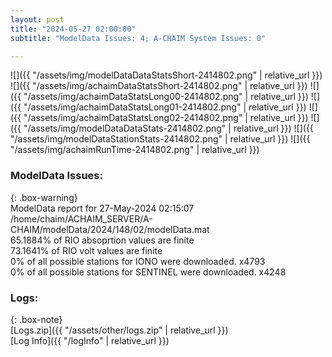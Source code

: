 ```yaml
---
layout: post
title: "2024-05-27 02:00:00"
subtitle: "ModelData Issues: 4; A-CHAIM System Issues: 0"

---
```


![]({{ "/assets/img/modelDataDataStatsShort-2414802.png" | relative_url }})
![]({{ "/assets/img/achaimDataStatsShort-2414802.png" | relative_url }})
![]({{ "/assets/img/achaimDataStatsLong00-2414802.png" | relative_url }})
![]({{ "/assets/img/achaimDataStatsLong01-2414802.png" | relative_url }})
![]({{ "/assets/img/achaimDataStatsLong02-2414802.png" | relative_url }})
![]({{ "/assets/img/modelDataDataStats-2414802.png" | relative_url }})
![]({{ "/assets/img/modelDataStationStats-2414802.png" | relative_url }})
![]({{ "/assets/img/achaimRunTime-2414802.png" | relative_url }})


### ModelData Issues:  
  
{: .box-warning}  
 ModelData report for 27-May-2024 02:15:07   
 /home/chaim/ACHAIM_SERVER/A-CHAIM/modelData/2024/148/02/modelData.mat   
 65.1884% of RIO absoprtion values are finite   
 73.1641% of RIO volt values are finite   
 0% of all possible stations for IONO were downloaded. x4793   
 0% of all possible stations for SENTINEL were downloaded. x4248   
  


### Logs:  
  
{: .box-note}  
[Logs.zip]({{ "/assets/other/logs.zip" | relative_url }})  
[Log Info]({{ "/logInfo" | relative_url }})  
